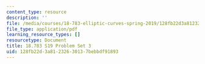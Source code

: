 ```yaml
---
content_type: resource
description: ''
file: /media/courses/18-783-elliptic-curves-spring-2019/128fb22d3a81232630137bebbdf91893_MIT18_783S19_pset3.pdf
file_type: application/pdf
learning_resource_types: []
resourcetype: Document
title: 18.783 S19 Problem Set 3
uid: 128fb22d-3a81-2326-3013-7bebbdf91893
---
```

